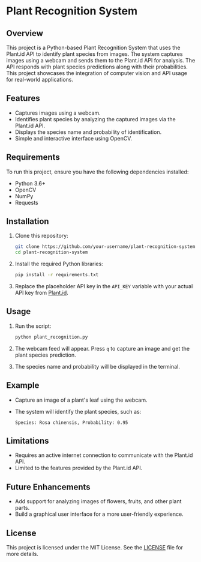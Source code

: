 # Plant Recognition System

## Overview

This project is a Python-based Plant Recognition System that uses the Plant.id API to identify plant species from images. The system captures images using a webcam and sends them to the Plant.id API for analysis. The API responds with plant species predictions along with their probabilities. This project showcases the integration of computer vision and API usage for real-world applications.

## Features

- Captures images using a webcam.
- Identifies plant species by analyzing the captured images via the Plant.id API.
- Displays the species name and probability of identification.
- Simple and interactive interface using OpenCV.

## Requirements

To run this project, ensure you have the following dependencies installed:

- Python 3.6+
- OpenCV
- NumPy
- Requests

## Installation

1. Clone this repository:

   ```bash
   git clone https://github.com/your-username/plant-recognition-system.git
   cd plant-recognition-system
   ```

2. Install the required Python libraries:

   ```bash
   pip install -r requirements.txt
   ```

3. Replace the placeholder API key in the `API_KEY` variable with your actual API key from [Plant.id](https://web.plant.id/).

## Usage

1. Run the script:

   ```bash
   python plant_recognition.py
   ```

2. The webcam feed will appear. Press `q` to capture an image and get the plant species prediction.

3. The species name and probability will be displayed in the terminal.

## Example

- Capture an image of a plant's leaf using the webcam.
- The system will identify the plant species, such as:

  ```
  Species: Rosa chinensis, Probability: 0.95
  ```

## Limitations

- Requires an active internet connection to communicate with the Plant.id API.
- Limited to the features provided by the Plant.id API.

## Future Enhancements

- Add support for analyzing images of flowers, fruits, and other plant parts.
- Build a graphical user interface for a more user-friendly experience.

## License

This project is licensed under the MIT License. See the [LICENSE](LICENSE) file for more details.
